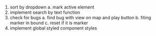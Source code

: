 1. sort by dropdown
   a. mark active element
2. implement search by text function
3. check for bugs
   a. find bug with view on map and play button
   b. fiting marker in bound
   c. reset if it is marker
4. implement global styled component styles
